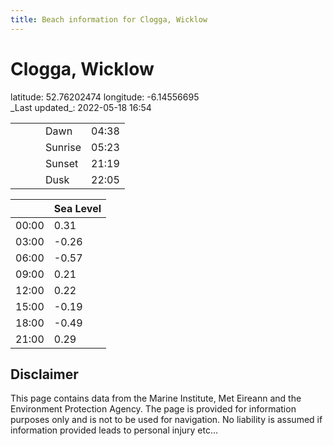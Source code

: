 ```yaml
---
title: Beach information for Clogga, Wicklow
---
```

# Clogga, Wicklow 

<div class="location-info">latitude: 52.76202474 longitude: -6.14556695</div>
<div class="met-eireann-warnings"></div>
_Last updated_: 2022-05-18 16:54

|   |   |   |   |   |
|---|---|---|---|---|
|   |   |   | Dawn  | 04:38 |
|   |   |   | Sunrise  | 05:23 |
|   |   |   | Sunset  | 21:19 |
|   |   |   | Dusk  | 22:05 |

<div></div>

|   | Sea Level  |
|---|---|
| 00:00 | 0.31 |
| 03:00 | -0.26 |
| 06:00 | -0.57 |
| 09:00 | 0.21 |
| 12:00 | 0.22 |
| 15:00 | -0.19 |
| 18:00 | -0.49 |
| 21:00 | 0.29 |

## Disclaimer

This page contains data from the Marine Institute,
Met Eireann and the Environment Protection Agency. The page is provided for
information purposes only and is not to be used for navigation. No liability
is assumed if information provided leads to personal injury etc...